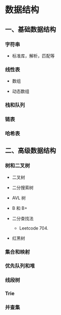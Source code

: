 # 数据结构

## 一、基础数据结构

### 字符串

- 标准库，解析，匹配等

### 线性表

- 数组

- 动态数组

### 栈和队列

### 链表

### 哈希表



## 二、高级数据结构

### 树和二叉树

- 二叉树

- 二分搜索树

- AVL 树

- B 和 B+

- 二分查找法
  - Leetcode 704.

- 红黑树

### 集合和映射

### 优先队列和堆

### 线段树

### Trie

### 并查集
